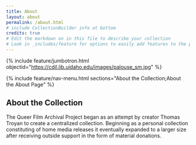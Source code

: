 ```yaml
---
title: About
layout: about
permalink: /about.html
# include CollectionBuilder info at bottom
credits: true
# Edit the markdown on in this file to describe your collection
# Look in _includes/feature for options to easily add features to the page
---
```


{% include feature/jumbotron.html objectid="https://cdil.lib.uidaho.edu/images/palouse_sm.jpg" %}

{% include feature/nav-menu.html sections="About the Collection;About the About Page" %}

## About the Collection

The Queer Film Archival Project began as an attempt by creator Thomas Troyan to create
a centralized collection. Beginning as a personal collection constituting of home media
releases it eventually expanded to a larger size after receiving outside support in the form of
material donations.





